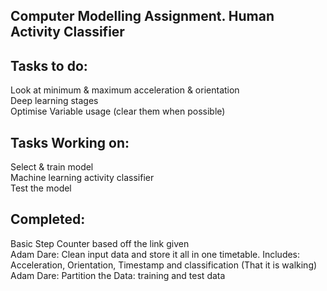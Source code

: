 
**Computer Modelling Assignment. Human Activity Classifier**
-------------------------------------------------------------------------------------------------------------
**Tasks to do:**
-------------------------------------------------------------------------------------------------------------

Look at minimum & maximum acceleration & orientation <br>
Deep learning stages <br>
Optimise Variable usage (clear them when possible) <br>



**Tasks Working on:**
-------------------------------------------------------------------------------------------------------------
Select & train model <br>
Machine learning activity classifier <br>
Test the model<br>
  
**Completed:**
-------------------------------------------------------------------------------------------------------------
Basic Step Counter based off the link given <br>
Adam Dare: Clean input data and store it all in one timetable. Includes: Acceleration, Orientation, Timestamp and classification (That it is walking) <br>
Adam Dare: Partition the Data: training and test data <br>
